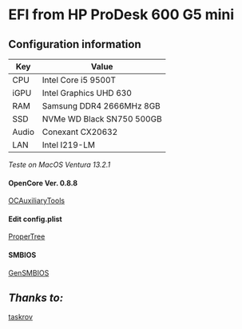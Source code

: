 # **EFI from HP ProDesk 600 G5 mini**



## Configuration information
Key | Value
--- | ---
CPU | Intel Core i5 9500T
iGPU | Intel Graphics UHD 630
RAM | Samsung DDR4 2666MHz 8GB
SSD | NVMe WD Black SN750 500GB 
Audio | Conexant CX20632
LAN | Intel I219-LM


*Teste on MacOS Ventura 13.2.1*



#### **OpenCore Ver. 0.8.8**
[ OCAuxiliaryTools](https://github.com/ic005k/OCAuxiliaryTools)
 
#### **Edit config.plist**
[ProperTree](https://github.com/corpnewt/ProperTree)
#### **SMBIOS**
[GenSMBIOS](https://github.com/corpnewt/GenSMBIOS)


## ***Thanks to:***
[taskrov](https://www.tonymacx86.com/members/taskrov.243304/)